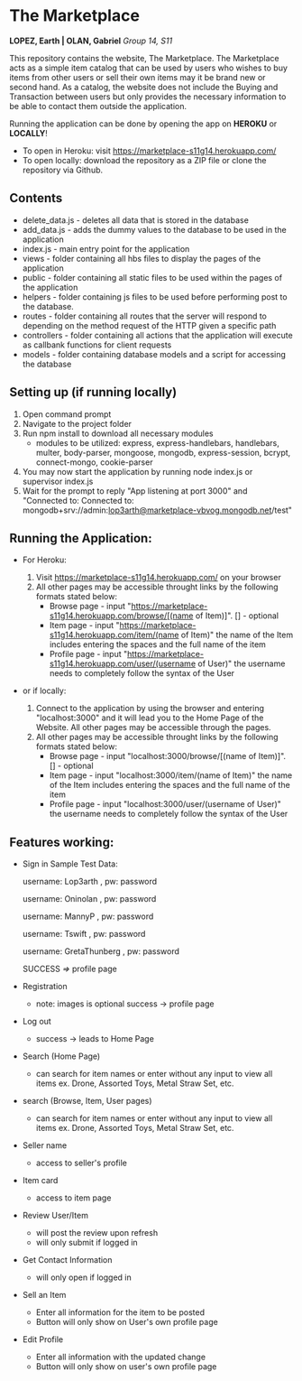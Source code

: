 # The Marketplace
**LOPEZ, Earth | OLAN, Gabriel**
*Group 14, S11*

This repository contains the website, The Marketplace. The Marketplace acts as a simple item catalog that can be used by users who wishes to buy items from other users or sell their own items may it be brand new or second hand. As a catalog, the website does not include the Buying and Transaction between users but only provides the necessary information to be able to contact them outside the application.

Running the application can be done by opening the app on **HEROKU** or **LOCALLY**!
* To open in Heroku: visit https://marketplace-s11g14.herokuapp.com/
* To open locally: download the repository as a ZIP file or clone the repository via Github.

## Contents
* delete_data.js - deletes all data that is stored in the database
* add_data.js - adds the dummy values to the database to be used in the application
* index.js - main entry point for the application
* views - folder containing all hbs files to display the pages of the application
* public - folder containing all static files to be used within the pages of the application
* helpers - folder containing js files to be used before performing post to the database.
* routes - folder containing all routes that the server will respond to depending on the method request of the HTTP given a specific path
* controllers - folder containing all actions that the application will execute as callbank functions for client requests
* models - folder containing database models and a script for accessing the database

## Setting up (if running locally)
1. Open command prompt
2. Navigate to the project folder
3. Run npm install to download all necessary modules
   * modules to be utilized: express, express-handlebars, handlebars, multer, body-parser, mongoose, mongodb, express-session, bcrypt, connect-mongo, cookie-parser
4. You may now start the application by running node index.js or supervisor index.js
5. Wait for the prompt to reply "App listening at port 3000" and "Connected to: Connected to: mongodb+srv://admin:lop3arth@marketplace-vbvog.mongodb.net/test"

## Running the Application:
* For Heroku:
    1. Visit https://marketplace-s11g14.herokuapp.com/ on your browser
    2. All other pages may be accessible throught links by the following formats stated below:
        * Browse page - input "https://marketplace-s11g14.herokuapp.com/browse/[(name of Item)]". [] - optional
        * Item page - input "https://marketplace-s11g14.herokuapp.com/item/(name of Item)" the name of the Item includes entering the spaces and the full name of the item
        * Profile page - input "https://marketplace-s11g14.herokuapp.com/user/(username of User)" the username needs to completely follow the syntax of the User

* or if locally:
    1. Connect to the application by using the browser and entering "localhost:3000" and it will lead you to the Home Page of the Website. All other pages may be accessible through the pages.
    2. All other pages may be accessible throught links by the following formats stated below:
        * Browse page - input "localhost:3000/browse/[(name of Item)]". [] - optional
        * Item page - input "localhost:3000/item/(name of Item)" the name of the Item includes entering the spaces and the full name of the item
        * Profile page - input "localhost:3000/user/(username of User)" the username needs to completely follow the syntax of the User
   
 ## Features working:
 * Sign in
    Sample Test Data:
  
    username: Lop3arth ,
    pw: password
  
    username: Oninolan ,
    pw: password
  
    username: MannyP ,
    pw: password
  
    username: Tswift ,
    pw: password
  
    username: GretaThunberg ,
    pw: password
  
    SUCCESS *=>* profile page
  
 * Registration
    * note: images is optional
    success -> profile page
 
 * Log out
    * success -> leads to Home Page
 
 * Search (Home Page)
    * can search for item names or enter without any input to view all items
    ex. Drone, Assorted Toys, Metal Straw Set, etc.
 
 * search (Browse, Item, User pages)
    * can search for item names or enter without any input to view all items
    ex. Drone, Assorted Toys, Metal Straw Set, etc.
 
 * Seller name
    * access to seller's profile
 
 * Item card
    * access to item page
 
 * Review User/Item
    * will post the review upon refresh
    * will only submit if logged in
 
 * Get Contact Information
    * will only open if logged in
    
 * Sell an Item
    * Enter all information for the item to be posted
    * Button will only show on User's own profile page
    
 * Edit Profile
    * Enter all information with the updated change
    * Button will only show on user's own profile page
 
